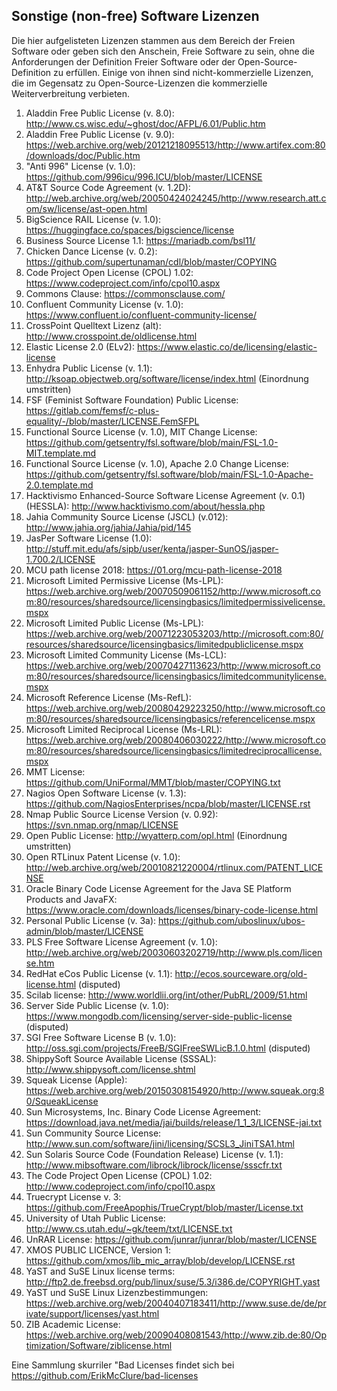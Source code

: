 ## Sonstige (non-free) Software Lizenzen

Die hier aufgelisteten Lizenzen stammen aus dem Bereich der Freien Software oder geben sich den Anschein, Freie Software zu sein, ohne die Anforderungen der Definition Freier Software oder der Open-Source-Definition zu erfüllen. Einige von ihnen sind nicht-kommerzielle Lizenzen, die im Gegensatz zu Open-Source-Lizenzen die kommerzielle Weiterverbreitung verbieten.

1. Aladdin Free Public License (v. 8.0): http://www.cs.wisc.edu/~ghost/doc/AFPL/6.01/Public.htm
1. Aladdin Free Public License (v. 9.0): https://web.archive.org/web/20121218095513/http://www.artifex.com:80/downloads/doc/Public.htm
1. "Anti 996" License (v. 1.0): https://github.com/996icu/996.ICU/blob/master/LICENSE
1. AT&T Source Code Agreement (v. 1.2D): http://web.archive.org/web/20050424024245/http://www.research.att.com/sw/license/ast-open.html
2. BigScience RAIL License (v. 1.0): https://huggingface.co/spaces/bigscience/license
3. Business Source License 1.1: https://mariadb.com/bsl11/
4. Chicken Dance License (v. 0.2): https://github.com/supertunaman/cdl/blob/master/COPYING 
5. Code Project Open License (CPOL) 1.02: https://www.codeproject.com/info/cpol10.aspx
6. Commons Clause: https://commonsclause.com/
7. Confluent Community License (v. 1.0): https://www.confluent.io/confluent-community-license/
8. CrossPoint Quelltext Lizenz (alt): http://www.crosspoint.de/oldlicense.html
9. Elastic License 2.0 (ELv2): https://www.elastic.co/de/licensing/elastic-license
10. Enhydra Public License (v. 1.1): http://ksoap.objectweb.org/software/license/index.html (Einordnung umstritten)
11. FSF (Feminist Software Foundation) Public License: https://gitlab.com/femsf/c-plus-equality/-/blob/master/LICENSE.FemSFPL
12. Functional Source License (v. 1.0), MIT Change License: https://github.com/getsentry/fsl.software/blob/main/FSL-1.0-MIT.template.md
13. Functional Source License (v. 1.0), Apache 2.0 Change License: https://github.com/getsentry/fsl.software/blob/main/FSL-1.0-Apache-2.0.template.md
14. Hacktivismo Enhanced-Source Software License Agreement (v. 0.1) (HESSLA): http://www.hacktivismo.com/about/hessla.php
15. Jahia Community Source License (JSCL) (v.012): http://www.jahia.org/jahia/Jahia/pid/145
16. JasPer Software License (1.0): http://stuff.mit.edu/afs/sipb/user/kenta/jasper-SunOS/jasper-1.700.2/LICENSE
17. MCU path license 2018: https://01.org/mcu-path-license-2018
18. Microsoft Limited Permissive License (Ms-LPL): https://web.archive.org/web/20070509061152/http://www.microsoft.com:80/resources/sharedsource/licensingbasics/limitedpermissivelicense.mspx 
19. Microsoft Limited Public License (Ms-LPL): https://web.archive.org/web/20071223053203/http://microsoft.com:80/resources/sharedsource/licensingbasics/limitedpubliclicense.mspx 
20. Microsoft Limited Community License (Ms-LCL): https://web.archive.org/web/20070427113623/http://www.microsoft.com:80/resources/sharedsource/licensingbasics/limitedcommunitylicense.mspx
21. Microsoft Reference License (Ms-RefL): https://web.archive.org/web/20080429223250/http://www.microsoft.com:80/resources/sharedsource/licensingbasics/referencelicense.mspx
22. Microsoft Limited Reciprocal License (Ms-LRL): https://web.archive.org/web/20080406030222/http://www.microsoft.com:80/resources/sharedsource/licensingbasics/limitedreciprocallicense.mspx
23. MMT License: https://github.com/UniFormal/MMT/blob/master/COPYING.txt
24. Nagios Open Software License (v. 1.3): https://github.com/NagiosEnterprises/ncpa/blob/master/LICENSE.rst
25. Nmap Public Source License Version (v. 0.92): https://svn.nmap.org/nmap/LICENSE
26. Open Public License: http://wyatterp.com/opl.html (Einordnung umstritten)
27. Open RTLinux Patent License (v. 1.0): http://web.archive.org/web/20010821220004/rtlinux.com/PATENT_LICENSE
28. Oracle Binary Code License Agreement for the Java SE Platform Products and JavaFX: https://www.oracle.com/downloads/licenses/binary-code-license.html
29. Personal Public License (v. 3a): https://github.com/uboslinux/ubos-admin/blob/master/LICENSE
30. PLS Free Software License Agreement (v. 1.0): http://web.archive.org/web/20030603202719/http://www.pls.com/license.htm
31. RedHat eCos Public License (v. 1.1): http://ecos.sourceware.org/old-license.html (disputed)
32. Scilab license: http://www.worldlii.org/int/other/PubRL/2009/51.html
33. Server Side Public License (v. 1.0): https://www.mongodb.com/licensing/server-side-public-license (disputed)
34. SGI Free Software License B (v. 1.0): http://oss.sgi.com/projects/FreeB/SGIFreeSWLicB.1.0.html (disputed)
35. ShippySoft Source Available License (SSSAL): http://www.shippysoft.com/license.shtml
36. Squeak License (Apple): https://web.archive.org/web/20150308154920/http://www.squeak.org:80/SqueakLicense
37. Sun Microsystems, Inc. Binary Code License Agreement: https://download.java.net/media/jai/builds/release/1_1_3/LICENSE-jai.txt
38. Sun Community Source License: http://www.sun.com/software/jini/licensing/SCSL3_JiniTSA1.html
39. Sun Solaris Source Code (Foundation Release) License (v. 1.1): http://www.mibsoftware.com/librock/librock/license/ssscfr.txt
40. The Code Project Open License (CPOL) 1.02: http://www.codeproject.com/info/cpol10.aspx
41. Truecrypt License v. 3: https://github.com/FreeApophis/TrueCrypt/blob/master/License.txt
42. University of Utah Public License: http://www.cs.utah.edu/~gk/teem/txt/LICENSE.txt
43. UnRAR License: https://github.com/junrar/junrar/blob/master/LICENSE
44. XMOS PUBLIC LICENCE, Version 1: https://github.com/xmos/lib_mic_array/blob/develop/LICENSE.rst
45. YaST and SuSE Linux license terms: http://ftp2.de.freebsd.org/pub/linux/suse/5.3/i386.de/COPYRIGHT.yast
46. YaST und SuSE Linux Lizenzbestimmungen: https://web.archive.org/web/20040407183411/http://www.suse.de/de/private/support/licenses/yast.html
47. ZIB Academic License: https://web.archive.org/web/20090408081543/http://www.zib.de:80/Optimization/Software/ziblicense.html

Eine Sammlung skurriler "Bad Licenses findet sich bei https://github.com/ErikMcClure/bad-licenses
